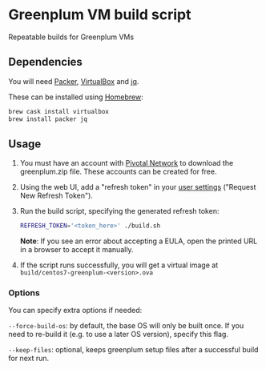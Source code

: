 # Greenplum VM build script

Repeatable builds for Greenplum VMs

## Dependencies

You will need
[Packer](https://www.packer.io/),
[VirtualBox](https://www.virtualbox.org/) and
[jq](https://stedolan.github.io/jq/).

These can be installed using [Homebrew](https://brew.sh/):

```bash
brew cask install virtualbox
brew install packer jq
```

## Usage

1. You must have an account with [Pivotal Network](https://network.pivotal.io) to download the greenplum.zip file.
   These accounts can be created for free.

2. Using the web UI, add a "refresh token" in your
   [user settings](https://network.pivotal.io/users/dashboard/edit-profile) ("Request New Refresh Token").

3. Run the build script, specifying the generated refresh token:

   ```bash
   REFRESH_TOKEN='<token_here>' ./build.sh
   ```

   **Note**: If you see an error about accepting a EULA, open the printed URL in a browser to accept it manually.

4. If the script runs successfully, you will get a virtual image at `build/centos7-greenplum-<version>.ova`

### Options

You can specify extra options if needed:

`--force-build-os`: by default, the base OS will only be built once.
If you need to re-build it (e.g. to use a later OS version), specify this flag.

`--keep-files`: optional, keeps greenplum setup files after a successful build for next run.
